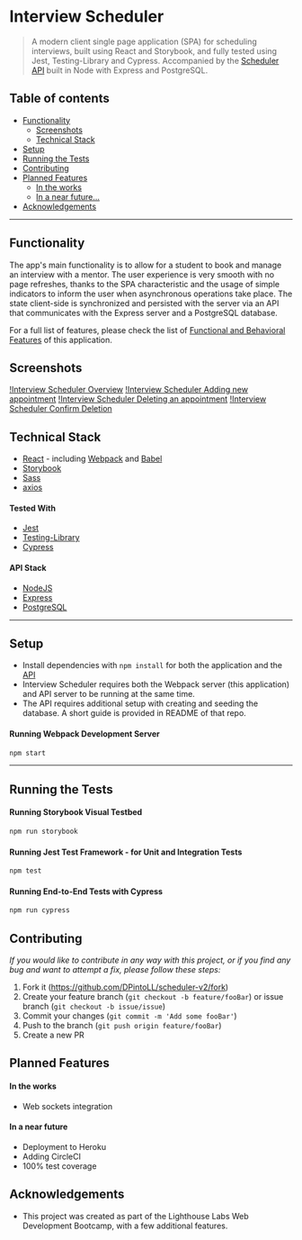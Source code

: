 # Interview Scheduler

> A modern client single page application (SPA) for scheduling interviews, built using React and Storybook, and fully tested using Jest, Testing-Library and Cypress. Accompanied by the [Scheduler API](https://github.com/DPintoLL/scheduler-api) built in Node with Express and PostgreSQL.

## Table of contents

- [Functionality](#Functionality)
  - [Screenshots](#Screenshots)
  - [Technical Stack](#Technical-Stack)
- [Setup](#Setup)
- [Running the Tests](#Running-the-Tests)
- [Contributing](#contributing)
- [Planned Features](#Planned-Features)
  - [In the works](#in-the-works)
  - [In a near future...](#in-a-near-future)
- [Acknowledgements](#acknowledgements)

---

## Functionality

The app's main functionality is to allow for a student to book and manage an interview with a mentor. The user experience is very smooth with no page refreshes, thanks to the SPA characteristic and the usage of simple indicators to inform the user when asynchronous operations take place. The state client-side is synchronized and persisted with the server via an API that communicates with the Express server and a PostgreSQL database.

For a full list of features, please check the list of [Functional and Behavioral Features]() of this application.

## Screenshots

[!Interview Scheduler Overview]()
[!Interview Scheduler Adding new appointment]()
[!Interview Scheduler Deleting an appointment]()
[!Interview Scheduler Confirm Deletion]()

## Technical Stack

- [React](https://vuejs.org/) - including [Webpack](https://webpack.js.org/) and [Babel](https://babeljs.io/)
- [Storybook](https://storybook.js.org/)
- [Sass](https://sass-lang.com/)
- [axios](https://github.com/axios/axios)

#### Tested With

- [Jest](https://www.jestjs.io)
- [Testing-Library](https://testing-library.com/)
- [Cypress](https://www.cypress.io)

#### API Stack

- [NodeJS](https://nodejs.org/en/)
- [Express](https://expressjs.com/)
- [PostgreSQL](https://www.postgresql.org/)

---

## Setup

- Install dependencies with `npm install` for both the application and the [API](https://github.com/DPintoLL/scheduler-api)
- Interview Scheduler requires both the Webpack server (this application) and API server to be running at the same time.
- The API requires additional setup with creating and seeding the database. A short guide is provided in README of that repo.

#### Running Webpack Development Server

```sh
npm start
```

---

## Running the Tests

#### Running Storybook Visual Testbed

```sh
npm run storybook
```

#### Running Jest Test Framework - for Unit and Integration Tests

```sh
npm test
```

#### Running End-to-End Tests with Cypress

```sh
npm run cypress
```

## Contributing

_If you would like to contribute in any way with this project, or if you find any bug and want to attempt a fix, please follow these steps:_

1. Fork it (<https://github.com/DPintoLL/scheduler-v2/fork>)
2. Create your feature branch (`git checkout -b feature/fooBar`) or issue branch (`git checkout -b issue/issue`)
3. Commit your changes (`git commit -m 'Add some fooBar'`)
4. Push to the branch (`git push origin feature/fooBar`)
5. Create a new PR

## Planned Features

#### In the works

- Web sockets integration

#### In a near future

- Deployment to Heroku
- Adding CircleCI
- 100% test coverage

## Acknowledgements

- This project was created as part of the Lighthouse Labs Web Development Bootcamp, with a few additional features.
